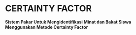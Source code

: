 # CERTAINTY FACTOR
**Sistem Pakar Untuk Mengidentifikasi Minat dan Bakat Siswa Menggunakan Metode Certainty Factor**
